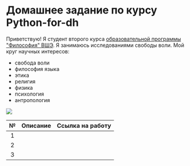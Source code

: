# Домашнее задание по курсу Python-for-dh
Приветствую! Я студент второго курса [образовательной программы "Философия" ВШЭ](https://www.hse.ru/ba/phil/).
Я занимаюсь исследованиями свободы воли.
Мой круг научных интересов: 
- свобода воли
- философия языка
- этика
- религия
- физика
- психология
- антропология

![](https://yandex.ru/images/search?text=Лев%20Толстой%20фото&img_url=http%3A%2F%2Fjapan-forward.com%2Fapp%2Fuploads%2F2018%2F03%2F%25E3%2580%2590%25E3%2583%2588%25E3%2583%25AB%25E3%2582%25B9%25E3%2583%2588%25E3%2582%25A4%25E6%25B2%25A1%25E5%25BE%258C100%25E5%25B9%25B4%25E3%2580%2591%25E3%2580%2580%25E3%2583%25AC%25E3%2583%2595%25E3%2583%25BB%25E3%2583%2588%25E3%2583%25AB%25E3%2582%25B9%25E3%2583%2588%25E3%2582%25A4%25E8%2582%2596%25E5%2583%258F%25EF%25BC%2588%25E9%259C%25B2%25E4%25BD%259C%25E5%25AE%25B6%25EF%25BC%2589-e1521036255569.jpg&pos=4&rpt=simage&lr=117555)

№|Описание|Ссылка на работу
:---:|:---:|:---:
1| |
2| |
3| |
